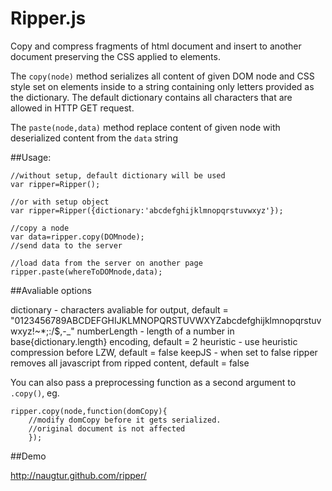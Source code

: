 Ripper.js
======

Copy and compress fragments of html document and insert to another document preserving the CSS applied to elements.

The `copy(node)` method serializes all content of given DOM node and CSS style set on elements inside to a string containing only letters provided as the dictionary. The default dictionary contains all characters that are allowed in HTTP GET request.

The `paste(node,data)` method replace content of given node with deserialized content from the `data` string

##Usage:

    //without setup, default dictionary will be used
    var ripper=Ripper();

    //or with setup object
    var ripper=Ripper({dictionary:'abcdefghijklmnopqrstuvwxyz'});

    //copy a node
    var data=ripper.copy(DOMnode);
    //send data to the server

    //load data from the server on another page
    ripper.paste(whereToDOMnode,data);

##Avaliable options

 dictionary - characters avaliable for output, default = "0123456789ABCDEFGHIJKLMNOPQRSTUVWXYZabcdefghijklmnopqrstuvwxyz!~*;:/$,-_"
 numberLength - length of a number in base{dictionary.length} encoding, default = 2
 heuristic - use heuristic compression before LZW, default = false
 keepJS - when set to false ripper removes all javascript from ripped content, default = false

You can also pass a preprocessing function as a second argument to `.copy()`, eg.

    ripper.copy(node,function(domCopy){
    	//modify domCopy before it gets serialized.
    	//original document is not affected
    	});

##Demo

http://naugtur.github.com/ripper/


